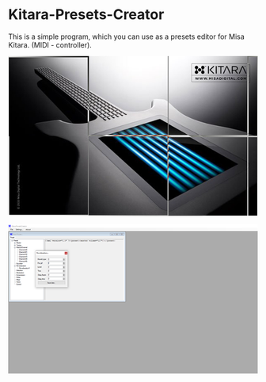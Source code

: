 # Kitara-Presets-Creator
This is a simple program, which you can use as a presets editor for Misa Kitara. (MIDI - controller).
<p><img src="https://github.com/trimblen/TrimblenImgs/blob/master/kitara-1.png?raw=true"></img></p>
<p><img src="https://github.com/trimblen/TrimblenImgs/blob/master/kitara-2.png?raw=true"></img></p>
